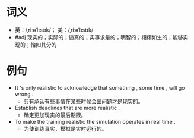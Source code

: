 # 词义
- 英：/ˌriːəˈlɪstɪk/； 美：/ˌriːəˈlɪstɪk/
- #adj 现实的；实际的；逼真的；实事求是的；明智的；栩栩如生的；能够实现的；恰如其分的
# 例句
- It 's only realistic to acknowledge that something , some time , will go wrong .
	- 只有承认有些事情在某些时候会出问题才是现实的。
- Establish deadlines that are more realistic .
	- 确定更加现实的最后期限。
- To make the training realistic the simulation operates in real time .
	- 为使训练真实，模拟是实时运行的。
